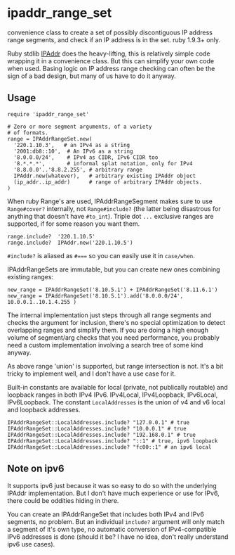 ipaddr_range_set
================

convenience class to create a set of possibly discontiguous IP address range
segments, and check if an IP address is in the set. ruby 1.9.3+ only. 

Ruby stdlib [IPAddr](http://www.ruby-doc.org/stdlib-1.9.3/libdoc/ipaddr/rdoc/IPAddr.html) 
does the heavy-lifting, this is relatively simple code wrapping it
in a convenience class. But this can simplify your own code when used. 
Basing logic on IP address range checking can often be the sign of a bad design, 
but many of us have to do it anyway.  

## Usage

    require 'ipaddr_range_set'
    
    # Zero or more segment arguments, of a variety
    # of formats. 
    range = IPAddrRangeSet.new(
      '220.1.10.3',   # an IPv4 as a string
      '2001:db8::10',  # An IPv6 as a string
      '8.0.0.0/24',    # IPv4 as CIDR, IPv6 CIDR too
      '8.*.*.*',       # informal splat notation, only for IPv4
      '8.8.0.0'..'8.8.2.255', # arbitrary range
      IPAddr.new(whatever),   # arbitrary existing IPAddr object
      (ip_addr..ip_addr)      # range of arbitrary IPAddr objects.       
    )
    
When ruby Range's are used, IPAddrRangeSegment makes sure to use `Range#cover?`
internally, not `Range#include?` (the latter being disastrous for anything that
doesn't have `#to_int`).  Triple dot `...` exclusive ranges are supported, if for
some reason you want them. 

    range.include?  '220.1.10.5'
    range.include?  IPAddr.new('220.1.10.5')
    
`#include?` is aliased as `#===` so you can easily use it in `case/when`.  
    
IPAddrRangeSets are immutable, but you can create new ones combining existing
ranges:

    new_range = IPAddrRangeSet('8.10.5.1') + IPAddrRangeSet('8.11.6.1')
    new_range = IPAddrRangeSet('8.10.5.1').add('8.0.0.0/24', 10.0.0.1..10.1.4.255 )
    
The internal implementation just steps through all range segments and checks
the argument for inclusion, there's no special optimization to detect overlapping
ranges and simplify them.  If you are doing a high enough volume of segment/arg
checks that you need performance, you probably need a custom implementation
involving a search tree of some kind anyway. 

As above range 'union' is supported, but range intersection is not. It's 
a bit tricky to implement well, and I don't have a use case for it. 

Built-in constants are available for local (private, not publically routable)
and loopback ranges in both IPv4 IPv6.   IPv4Local, IPv4Loopback, IPv6Local, 
IPv6Loopback.  The constant `LocalAddresses` is the union of v4 and v6 local 
and loopback addresses. 

    IPAddrRangeSet::LocalAddresses.include? "127.0.0.1" # true
    IPAddrRangeSet::LocalAddresses.include? "10.0.0.1" # true
    IPAddrRangeSet::LocalAddresses.include? "192.168.0.1" # true
    IPAddrRangeSet::LocalAddresses.include? "::1" # true, ipv6 loopback
    IPAddrRangeSet::LocalAddresses.include? "fc00::1" # an ipv6 local
    
## Note on ipv6

It supports ipv6 just because it was so easy to do so with the underlying
IPAddr implementation.  But I don't have much experience or use for IPv6, there
could be oddities hiding in there. 

You can create an IPAddrRangeSet that includes both IPv4 and IPv6 segments, no
problem. But an individual `include?` argument will only match a segment of
it's own type, no automatic conversion of IPv4-compatible IPv6 addresses
is done (should it be? I have no idea, don't really understand ipv6 use cases). 